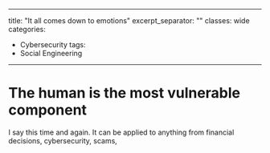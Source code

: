 ---
title: "It all comes down to emotions"
excerpt_separator: "<!--more-->"
classes: wide
categories:
  - Cybersecurity
tags:
  - Social Engineering
  ---
# The human is the most vulnerable component
I say this time and again. It can be applied to anything from financial decisions, cybersecurity, scams, 